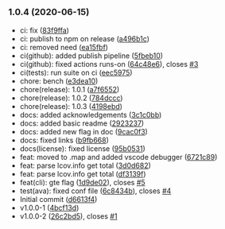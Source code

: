 ## <small>1.0.4 (2020-06-15)</small>

* ci: fix ([83f9ffa](https://github.com/Kirkhammetz/lcov-total/commit/83f9ffa))
* ci: publish to npm on release ([a496b1c](https://github.com/Kirkhammetz/lcov-total/commit/a496b1c))
* ci: removed need ([ea15fbf](https://github.com/Kirkhammetz/lcov-total/commit/ea15fbf))
* ci(github): added publish pipeline ([5fbeb10](https://github.com/Kirkhammetz/lcov-total/commit/5fbeb10))
* ci(github): fixed actions runs-on ([64c48e6](https://github.com/Kirkhammetz/lcov-total/commit/64c48e6)), closes [#3](https://github.com/Kirkhammetz/lcov-total/issues/3)
* ci(tests): run suite on ci ([eec5975](https://github.com/Kirkhammetz/lcov-total/commit/eec5975))
* chore: bench ([e3dea10](https://github.com/Kirkhammetz/lcov-total/commit/e3dea10))
* chore(release): 1.0.1 ([a7f6552](https://github.com/Kirkhammetz/lcov-total/commit/a7f6552))
* chore(release): 1.0.2 ([784dccc](https://github.com/Kirkhammetz/lcov-total/commit/784dccc))
* chore(release): 1.0.3 ([4198ebd](https://github.com/Kirkhammetz/lcov-total/commit/4198ebd))
* docs: added acknowledgements ([3c1c0bb](https://github.com/Kirkhammetz/lcov-total/commit/3c1c0bb))
* docs: added basic readme ([2923237](https://github.com/Kirkhammetz/lcov-total/commit/2923237))
* docs: added new flag in doc ([9cac0f3](https://github.com/Kirkhammetz/lcov-total/commit/9cac0f3))
* docs: fixed links ([b9fb668](https://github.com/Kirkhammetz/lcov-total/commit/b9fb668))
* docs(license): fixed license ([95b0531](https://github.com/Kirkhammetz/lcov-total/commit/95b0531))
* feat: moved to .map and added vscode debugger ([6721c89](https://github.com/Kirkhammetz/lcov-total/commit/6721c89))
* feat: parse lcov.info get total ([3d0d682](https://github.com/Kirkhammetz/lcov-total/commit/3d0d682))
* feat: parse lcov.info get total ([df3139f](https://github.com/Kirkhammetz/lcov-total/commit/df3139f))
* feat(cli): gte flag ([1d9de02](https://github.com/Kirkhammetz/lcov-total/commit/1d9de02)), closes [#5](https://github.com/Kirkhammetz/lcov-total/issues/5)
* test(ava): fixed conf file ([6c8434b](https://github.com/Kirkhammetz/lcov-total/commit/6c8434b)), closes [#4](https://github.com/Kirkhammetz/lcov-total/issues/4)
* Initial commit ([d6613f4](https://github.com/Kirkhammetz/lcov-total/commit/d6613f4))
* v1.0.0-1 ([4bcf13d](https://github.com/Kirkhammetz/lcov-total/commit/4bcf13d))
* v1.0.0-2 ([26c2bd5](https://github.com/Kirkhammetz/lcov-total/commit/26c2bd5)), closes [#1](https://github.com/Kirkhammetz/lcov-total/issues/1)



